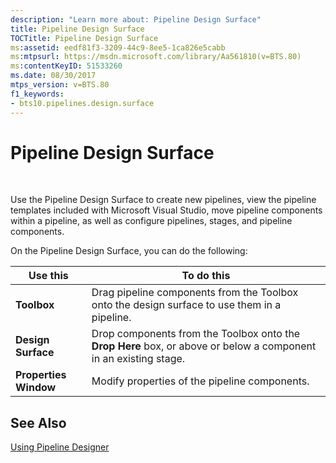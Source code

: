 ```yaml
---
description: "Learn more about: Pipeline Design Surface"
title: Pipeline Design Surface
TOCTitle: Pipeline Design Surface
ms:assetid: eedf81f3-3209-44c9-8ee5-1ca826e5cabb
ms:mtpsurl: https://msdn.microsoft.com/library/Aa561810(v=BTS.80)
ms:contentKeyID: 51533260
ms.date: 08/30/2017
mtps_version: v=BTS.80
f1_keywords:
- bts10.pipelines.design.surface
---
```


# Pipeline Design Surface

 

Use the Pipeline Design Surface to create new pipelines, view the pipeline templates included with Microsoft Visual Studio, move pipeline components within a pipeline, as well as configure pipelines, stages, and pipeline components.

On the Pipeline Design Surface, you can do the following:

<table>
<thead>
<tr class="header">
<th>Use this</th>
<th>To do this</th>
</tr>
</thead>
<tbody>
<tr class="odd">
<td><strong>Toolbox</strong></td>
<td>Drag pipeline components from the Toolbox onto the design surface to use them in a pipeline.</td>
</tr>
<tr class="even">
<td><strong>Design Surface</strong></td>
<td>Drop components from the Toolbox onto the <strong>Drop Here</strong> box, or above or below a component in an existing stage.</td>
</tr>
<tr class="odd">
<td><strong>Properties Window</strong></td>
<td>Modify properties of the pipeline components.</td>
</tr>
</tbody>
</table>


## See Also

[Using Pipeline Designer](https://msdn.microsoft.com/library/aa578392\(v=bts.80\))

